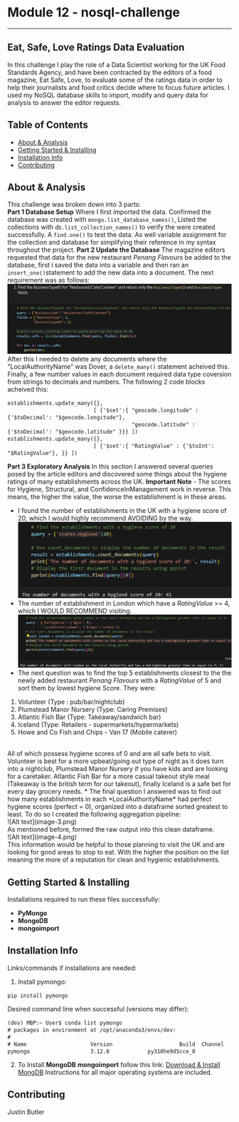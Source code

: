 # Module 12 - nosql-challenge
---------------------------------------------------------------

## Eat, Safe, Love Ratings Data Evaluation
In this challenge I play the role of a Data Scientist working for the UK Food Standards Agency, and have been contracted by the editors of a food magazine, Eat Safe, Love, to evaluate some of the ratings data in order to help their journalists and food critics decide where to focus future articles. I used my NoSQL database skills to import, modify and query data for analysis to answer the editor requests. 

## Table of Contents

- [About & Analysis](#about--analysis)
- [Getting Started & Installing](#getting-started--installing)
- [Installation Info](#installation-info)
- [Contributing](#contributing)

## About & Analysis
This challenge was broken down into 3 parts: <br>
**Part 1 Database Setup**  Where I first imported the data. Confirmed the database was created with ```mongo.list_database_names()```, Listed the collections with ```db.list_collection_names()``` to verify the were created successfully. A ```find.one()``` to test the data. As well variable assignment for the collection and database for simplifying their reference in my syntax throughout the project.
**Part 2 Update the Database** The magazine editors requested that data for the new restaurant *Penang Flavours* be added to the database, first i saved the data into a variable and then ran an ```insert_one()```statement to add the new data into a document. The next requirement was as follows: 
![Alt text](image.png) <br>
After this I needed to delete any documents where the "LocalAuthorityName" was Dover, a ```delete_many()``` statement acheived this. Finally, a few number values in each document required data type coversion from strings to decimals and numbers. The following 2 code blocks acheived this:
```
establishments.update_many({}, 
                           [ {'$set':{ "geocode.longitude" : {'$toDecimal': "$geocode.longitude"}, 
                                       "geocode.latitude" : {'$toDecimal': "$geocode.latitude" }}} ])
establishments.update_many({}, 
                           [ {'$set':{ "RatingValue" : {'$toInt': "$RatingValue"}, }} ])
```
**Part 3 Exploratory Analysis** In this section I answered several queries posed by the article editors and discovered some things about the hygiene ratings of many establishments across the UK. 
**Important Note** - The scores for Hygiene, Structural, and ConfidenceInManagement work in reverse. This means, the higher the value, the worse the establishment is in these areas. <br>
* I found the number of establishments in the UK with a hygiene score of 20, which I would highly recommend AVOIDING by the way. <br>
![Alt text](image-1.png)  <br>
* The number of establishment in London which have a *RatingValue* >= 4, which I WOULD RECOMMEND visiting. <br>
![Alt text](image-2.png)
* The next question was to find the top 5 establishments closest to the the newly added restaurant *Penang Flavours* with a *RatingValue* of 5 and sort them by lowest hygiene Score. They were:
1. Volunteer (Type : pub/bar/nightclub)
2. Plumstead Manor Nursery (Type: Caring Premises)
3. Atlantic Fish Bar (Type: Takeaway/sandwich bar)
4. Iceland (Type: Retailers - supermarkets/hypermarkets)
5. Howe and Co Fish and Chips - Van 17 (Mobile caterer) <br>
<br>
All of which possess hygiene scores of 0 and are all safe bets to visit. Volunteer is best for a more upbeat/going out type of night as it does turn into a nightclub, Plumstead Manor Nursery if you have kids and are looking for a caretaker. Atlantic Fish Bar for a more casual takeout style meal (Takeaway is the british term for our takeout), finally Iceland is a safe bet for every day grocery needs.
* The final question I answered was to find out how many establishments in each *LocalAuthorityName* had perfect hygiene scores (perfect = 0), organized into a dataframe sorted greatest to least. To do so I created the following aggregation pipeline: <br>
![Alt text](image-3.png) <br>
As mentioned before, formed the raw output into this clean dataframe. <br>
![Alt text](image-4.png) <br>
This information would be helpful to those planning to visit the UK and are looking for good areas to stop to eat. With the higher the position on the list meaning the more of a reputation for clean and hygienic establishments. 


## Getting Started & Installing
Installations required to run these files successfully:
* __PyMongo__
* __MongoDB__
* __mongoimport__

## Installation Info
Links/commands if installations are needed:

1. Install pymongo:
```
pip install pymongo
```
Desired command line when successful (versions may differ):
```
(dev) MBP:~ User$ conda list pymongo
# packages in environment at /opt/anaconda3/envs/dev:
#
# Name                    Version                     Build  Channel
pymongo                   3.12.0            py310he9d5cce_0
```

2. To Install __MongoDB__ __mongoimport__ follow this link:
[Download & Install MongDB](https://www.mongodb.com/docs/v6.0/installation/)
Instructions for all major operating systems are included.

## Contributing 
Justin Butler